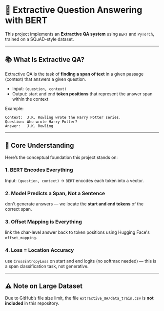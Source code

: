 # 🧠 Extractive Question Answering with BERT

This project implements an **Extractive QA system** using `BERT` and `PyTorch`, trained on a SQuAD-style dataset.

---

## 📚 What Is Extractive QA?

Extractive QA is the task of **finding a span of text** in a given passage (context) that answers a given question.

- Input: `(question, context)`
- Output: start and end **token positions** that represent the answer span within the context

Example:
```text
Context:  J.K. Rowling wrote the Harry Potter series.
Question: Who wrote Harry Potter?
Answer:   J.K. Rowling
```
---

## 🧠 Core Understanding

Here’s the conceptual foundation this project stands on:

### 1. BERT Encodes Everything
Input: `(question, context)` → `BERT` encodes each token into a vector.

### 2. Model Predicts a Span, Not a Sentence
don't generate answers — we locate the **start and end tokens** of the correct span.

### 3. Offset Mapping is Everything
link the char-level answer back to token positions using Hugging Face's `offset_mapping`. 

### 4. Loss = Location Accuracy
use `CrossEntropyLoss` on start and end logits (no softmax needed) — this is a span classification task, not generative.

---

## ⚠️ Note on Large Dataset

Due to GitHub’s file size limit, the file `extractive_QA/data_train.csv` is **not included** in this repository.
